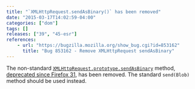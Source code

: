 ```yaml
---
title: "`XMLHttpRequest.sendAsBinary()` has been removed"
date: "2015-03-17T14:02:59-04:00"
categories: ["dom"]
tags: []
releases: ["39", "45-esr"]
references:
    - url: "https://bugzilla.mozilla.org/show_bug.cgi?id=853162"
      title: "Bug 853162 - Remove XMLHttpRequest sendAsBinary"
---
```

The non-standard [`XMLHttpRequest.prototype.sendAsBinary`](https://developer.mozilla.org/docs/Web/API/XMLHttpRequest#sendAsBinary) method, [deprecated since Firefox 31](https://www.fxsitecompat.dev/en-CA/docs/2014/xmlhttprequest-sendasbinary-has-been-deprecated/), has been removed. The standard `send(Blob)` method should be used instead.
